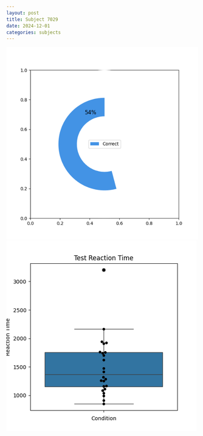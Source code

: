 ```yaml
---
layout: post
title: Subject 7029
date: 2024-12-01
categories: subjects
---
```


![](data/7029/run-16/7029_FN_acc_test.png)
![](data/7029/run-16/7029_FN_rt.png)
